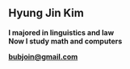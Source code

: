 ## Hyung Jin Kim ##  

**I majored in linguistics and law**  
**Now I study math and computers**  

**bubjoin@gmail.com**  